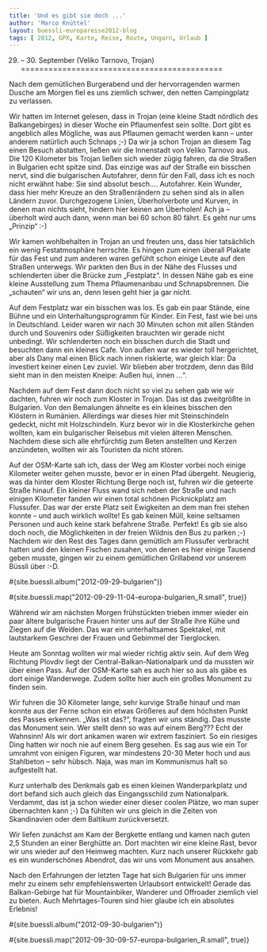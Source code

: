 ```yaml
---
title: 'Und es gibt sie doch ...'
author: 'Marco Knüttel'
layout: buessli-europareise2012-blog
tags: [ 2012, GPX, Karte, Reise, Route, Ungarn, Urlaub ]
---
```

29. – 30. September (Veliko Tarnovo, Trojan)
============================================

Nach dem gemütlichen Burgerabend und der hervorragenden warmen Dusche am Morgen fiel es uns ziemlich schwer, den 
netten Campingplatz zu verlassen. 

Wir hatten im Internet gelesen, dass in Trojan (eine kleine Stadt nördlich des Balkangebirges) in dieser Woche 
ein Pflaumenfest sein sollte. Dort gibt es angeblich alles Mögliche, was aus Pflaumen gemacht werden kann – unter 
anderem natürlich auch Schnaps ;-) Da wir ja schon Trojan an diesem Tag einen Besuch abstatten, ließen wir die 
Innenstadt von Veliko Tarnovo aus. Die 120 Kilometer bis Trojan ließen sich wieder zügig fahren, da die Straßen 
in Bulgarien echt spitze sind. Das einzige was auf der Straße ein bisschen nervt, sind die bulgarischen Autofahrer, 
denn für den Fall, dass ich es noch nicht erwähnt habe: Sie sind absolut besch.... Autofahrer. Kein Wunder, dass 
hier mehr Kreuze an den Straßenrändern zu sehen sind als in allen Ländern zuvor. Durchgezogene Linien, Überholverbote 
und Kurven, in denen man nichts sieht, hindern hier keinen am Überholen! Ach ja – überholt wird auch dann, wenn man 
bei 60 schon 80 fährt. Es geht nur ums „Prinzip“ :-)

Wir kamen wohlbehalten in Trojan an und freuten uns, dass hier tatsächlich ein wenig Festatmosphäre herrschte. Es 
hingen zum einen überall Plakate für das Fest und zum anderen waren gefühlt schon einige Leute auf den Straßen 
unterwegs. Wir parkten den Bus in der Nähe des Flusses und schlenderten über die Brücke zum „Festplatz“. In dessen 
Nähe gab es eine kleine Ausstellung zum Thema Pflaumenanbau und Schnapsbrennen. Die „schauten“ wir uns an, denn 
lesen geht hier ja gar nicht. 

Auf dem Festplatz war ein bisschen was los. Es gab ein paar Stände, eine Bühne und ein Unterhaltungsprogramm für 
Kinder. Ein Fest, fast wie bei uns in Deutschland. Leider waren wir nach 30 Minuten schon mit allen Ständen durch 
und Souvenirs oder Süßigkeiten brauchten wir gerade nicht unbedingt. Wir schlenderten noch ein bisschen durch die 
Stadt und besuchten dann ein kleines Cafe. Von außen war es wieder toll hergerichtet, aber als Dany mal einen Blick 
nach innen riskierte, war gleich klar: Da investiert keiner einen Lev zuviel. Wir blieben aber trotzdem, denn das 
Bild sieht man in den meisten Kneipe: Außen hui, innen ...“.

Nachdem auf dem Fest dann doch nicht so viel zu sehen gab wie wir dachten, fuhren wir noch zum Kloster in Trojan. 
Das ist das zweitgrößte in Bulgarien. Von den Bemalungen ähnelte es ein kleines bisschen den Klöstern in Rumänien. 
Allerdings war dieses hier mit Steinschindeln gedeckt, nicht mit Holzschindeln. Kurz bevor wir in die Klosterkirche 
gehen wollten, kam ein bulgarischer Reisebus mit vielen älteren Menschen. Nachdem diese sich alle ehrfürchtig zum 
Beten anstellten und Kerzen anzündeten, wollten wir als Touristen da nicht stören.

Auf der OSM-Karte sah ich, dass der Weg am Kloster vorbei noch einige Kilometer weiter gehen musste, bevor er in 
einen Pfad übergeht. Neugierig, was da hinter dem Kloster Richtung Berge noch ist, fuhren wir die geteerte Straße 
hinauf. Ein kleiner Fluss wand sich neben der Straße und nach einigen Kilometer fanden wir einen total schönen 
Picknickplatz am Flussufer. Das war der erste Platz seit Ewigkeiten an dem man frei stehen konnte – und auch 
wirklich wollte! Es gab keinen Müll, keine seltsamen Personen und auch keine stark befahrene Straße. Perfekt! 
Es gib sie also doch noch, die Möglichkeiten in der freien Wildnis den Bus zu parken ;-) Nachdem wir den Rest 
des Tages dann gemütlich am Flussufer verbracht hatten und den kleinen Fischen zusahen, von denen es hier einige 
Tausend geben musste, gingen wir zu einem gemütlichen Grillabend vor unserem Büssli über :-D.

#{site.buessli.album("2012-09-29-bulgarien")}

#{site.buessli.map("2012-09-29-11-04-europa-bulgarien_R.small", true)}


Während wir am nächsten Morgen frühstückten trieben immer wieder ein paar ältere bulgarische Frauen hinter uns auf 
der Straße ihre Kühe und Ziegen auf die Weiden. Das war ein unterhaltsames Spektakel, mit lautstarkem Geschrei der 
Frauen und Gebimmel der Tierglocken.

Heute am Sonntag wollten wir mal wieder richtig aktiv sein. Auf dem Weg Richtung Plovdiv liegt der 
Central-Balkan-Nationalpark und da mussten wir über einen Pass. Auf der OSM-Karte sah es auch hier so aus als gäbe 
es dort einige Wanderwege. Zudem sollte hier auch ein großes Monument zu finden sein.

Wir fuhren die 30 Kilometer lange, sehr kurvige Straße hinauf und man konnte aus der Ferne schon ein etwas Größeres 
auf dem höchsten Punkt des Passes erkennen. „Was ist das?“, fragten wir uns ständig. Das musste das Monument sein. 
Wer stellt denn so was auf einem Berg??? Echt der Wahnsinn! Als wir dort ankamen waren wir extrem fasziniert. So 
ein riesiges Ding hatten wir noch nie auf einem Berg gesehen. Es sag aus wie ein Tor umrahmt von einigen Figuren, 
war mindestens 20-30 Meter hoch und aus Stahlbeton – sehr hübsch. Naja, was man im Kommunismus halt so aufgestellt hat.

Kurz unterhalb des Denkmals gab es einen kleinen Wanderparkplatz und dort befand sich auch gleich das Eingangsschild 
zum Nationalpark. Verdammt, das ist ja schon wieder einer dieser coolen Plätze, wo man super übernachten kann ;-) Da 
fühlten wir uns gleich in die Zeiten von Skandinavien oder dem Baltikum zurückversetzt. 

Wir liefen zunächst am Kam der Bergkette entlang und kamen nach guten 2,5 Stunden an einer Berghütte an. Dort machten 
wir eine kleine Rast, bevor wir uns wieder auf den Heimweg machten. Kurz nach unserer Rückkehr gab es ein wunderschönes 
Abendrot, das wir uns vom Monument aus ansahen. 

Nach den Erfahrungen der letzten Tage hat sich Bulgarien für uns immer mehr zu einem sehr empfehlenswerten Urlaubsort 
entwickelt! Gerade das Balkan-Gebirge hat für Mountainbiker, Wanderer und Offroader ziemlich viel zu bieten. 
Auch Mehrtages-Touren sind hier glaube ich ein absolutes Erlebnis! 

#{site.buessli.album("2012-09-30-bulgarien")}

#{site.buessli.map("2012-09-30-09-57-europa-bulgarien_R.small", true)}
